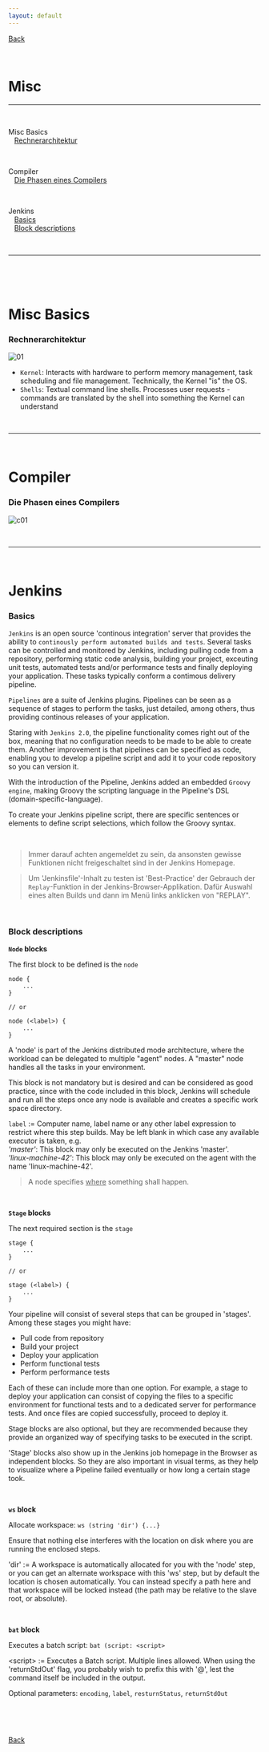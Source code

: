 ```yaml
---
layout: default
---
```


[Back](../)

&nbsp;

# Misc
---  

&nbsp;

Misc Basics  
&nbsp;&nbsp;&nbsp;[Rechnerarchitektur](#link001)

&nbsp;

Compiler  
&nbsp;&nbsp;&nbsp;[Die Phasen eines Compilers](#link002)

&nbsp;

Jenkins  
&nbsp;&nbsp;&nbsp;[Basics](#link003)  
&nbsp;&nbsp;&nbsp;[Block descriptions](#link004)  

&nbsp;

---

&nbsp;

&nbsp;

# Misc Basics

### <a name="link001"></a> Rechnerarchitektur
![01](../assets/pics/architecture.png)  

- `Kernel`: Interacts with hardware to perform memory management, task scheduling and file management. Technically, the Kernel "is" the OS.  
- `Shells`: Textual command line shells. Processes user requests - commands are translated by the shell into something the Kernel can understand

&nbsp;

---  

&nbsp;

# Compiler

### <a name="link002"></a> Die Phasen eines Compilers
![c01](../assets/pics/compiler_01.png)  

&nbsp;

---  

&nbsp;

# Jenkins

### <a name="link003"></a> Basics  

`Jenkins` is an open source 'continous integration' server that provides the ability to `continously perform automated builds and tests`. Several tasks can be controlled and monitored by Jenkins, including pulling code from a repository, performing static code analysis, building your project, exceuting unit tests, automated tests and/or performance tests and finally deploying your application. These tasks typically conform a contimous delivery pipeline.  

`Pipelines` are a suite of Jenkins plugins. Pipelines can be seen as a sequence of stages to perform the tasks, just detailed, among others, thus providing continous releases of your application.  

Staring with `Jenkins 2.0`, the pipeline functionality comes right out of the box, meaning that no configuration needs to be made to be able to create them. Another improvement is that pipelines can be specified as code, enabling you to develop a pipeline script and add it to your code repository so you can version it.  

With the introduction of the Pipeline, Jenkins added an embedded `Groovy engine`, making Groovy the scripting language in the Pipeline's DSL (domain-specific-language).  

To create your Jenkins pipeline script, there are specific sentences or elements to define script selections, which follow the Groovy syntax.

&nbsp;

> Immer darauf achten angemeldet zu sein, da ansonsten gewisse Funktionen nicht freigeschaltet sind in der Jenkins Homepage.

> Um 'Jenkinsfile'-Inhalt zu testen ist 'Best-Practice' der Gebrauch der `Replay`-Funktion in der Jenkins-Browser-Applikation. Dafür Auswahl eines alten Builds und dann im Menü links anklicken von "REPLAY".

&nbsp;

### <a name="link004"></a> Block descriptions  

**`Node` blocks**  

The first block to be defined is the `node`
```
node {
    ...
} 

// or

node (<label>) {
    ...
}
```
A 'node' is part of the Jenkins distributed mode architecture, where the workload can be delegated to multiple "agent" nodes. A "master" node handles all the tasks in your environment.  

This block is not mandatory but is desired and can be considered as good practice, since with the code included in this block, Jenkins will schedule and run all the steps once any node is available and creates a specific work space directory.  

`label` := Computer name, label name or any other label expression to restrict where this step builds. May be left blank in which case any available executor is taken, e.g.  
*'master'*: This block may only be executed on the Jenkins 'master'.  
*'linux-machine-42'*: This block may only be executed on the agent with the name 'linux-machine-42'.  

> A node specifies <u>where</u> something shall happen.  

&nbsp;

**`Stage` blocks**  

The next required section is the `stage`  
```
stage {
    ...
} 

// or

stage (<label>) {
    ...
}
```
Your pipeline will consist of several steps that can be grouped in 'stages'. Among these stages you might have:  
- Pull code from repository
- Build your project
- Deploy your application
- Perform functional tests
- Perform performance tests

Each of these can include more than one option. For example, a stage to deploy your application can consist of copying the files to a specific environment for functional tests and to a dedicated server for performance tests. And once files are copied successfully, proceed to deploy it.  

Stage blocks are also optional, but they are recommended because they provide an organized way of specifying tasks to be executed in the script.  

'Stage' blocks also show up in the Jenkins job homepage in the Browser as independent blocks. So they are also important in visual terms, as they help to visualize where a Pipeline failed eventually or how long a certain stage took.  

&nbsp;

**`ws` block**  

Allocate workspace: `ws (string 'dir') {...}`  

Ensure that nothing else interferes with the location on disk where you are running the enclosed steps.  

'dir' := A workspace is automatically allocated for you with the 'node' step, or you can get an alternate workspace with this 'ws' step, but by default the location is chosen automatically. You can instead specify a path here and that workspace will be locked instead (the path may be relative to the slave root, or absolute).  

&nbsp;

**`bat` block**  

Executes a batch script: `bat (script: <script>`  

\<script\> := Executes a Batch script. Multiple lines allowed. When using the 'returnStdOut' flag, you probably wish to prefix this with '\@', lest the command itself be included in the output.  

Optional parameters:  `encoding`, `label`, `resturnStatus`, `returnStdOut`  

&nbsp;

&nbsp;

[Back](../)
